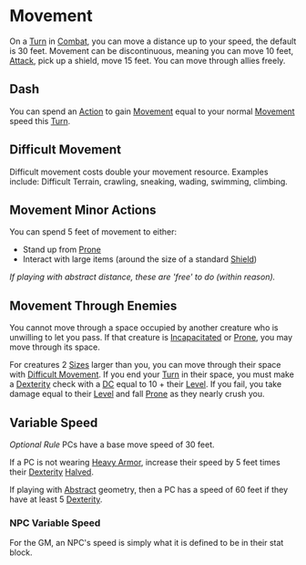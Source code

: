 # Movement

On a [Turn](Turn.md) in [Combat](Combat.md), you can move a distance up to your speed, the default is 30 feet. Movement can be discontinuous, meaning you can move 10 feet, [Attack](Attack.md), pick up a shield, move 15 feet. You can move through allies freely.

## Dash

You can spend an [Action](Action.md) to gain [Movement](Movement.md) equal to your normal [Movement](Movement.md) speed this [Turn](Turn.md).

## Difficult Movement

Difficult movement costs double your movement resource. Examples include: Difficult Terrain, crawling, sneaking, wading, swimming, climbing.

## Movement Minor Actions

You can spend 5 feet of movement to either:

- Stand up from [Prone](../Conditions/Prone.md)
- Interact with large items (around the size of a standard [Shield](../Items/Armor/Mundane%20Armor/Mundane%20Shield.md))

*If playing with abstract distance, these are 'free' to do (within reason).*

## Movement Through Enemies

You cannot move through a space occupied by another creature who is unwilling to let you pass. If that creature is [Incapacitated](../Conditions/Incapacitated.md) or [Prone](../Conditions/Prone.md), you may move through its space.

For creatures 2 [Sizes](Geometry.md#Sizes) larger than you, you can move through their space with [Difficult Movement](Movement.md#Difficult%20Movement). If you end your [Turn](Turn.md) in their space, you must make a [Dexterity](../Player%20Characters/Chosen%20Statistics/Dexterity.md) check with a [DC](DC.md) equal to 10 + their [Level](../Player%20Characters/Derived%20Statistics/Level.md). If you fail, you take damage equal to their [Level](../Player%20Characters/Derived%20Statistics/Level.md) and fall [Prone](../Conditions/Prone.md) as they nearly crush you.

## Variable Speed

*Optional Rule*
PCs have a base move speed of 30 feet.

If a PC is not wearing [Heavy Armor](../Items/Armor/Armor%20Properties/Heavy%20Armor%20Property.md), increase their speed by 5 feet times their [Dexterity](../Player%20Characters/Chosen%20Statistics/Dexterity.md) [Halved](Half.md#Halving).

If playing with [Abstract](Geometry.md#Abstract) geometry, then a PC has a speed of 60 feet if they have at least 5 [Dexterity](../Player%20Characters/Chosen%20Statistics/Dexterity.md).

### NPC Variable Speed

For the GM, an NPC's speed is simply what it is defined to be in their stat block.
